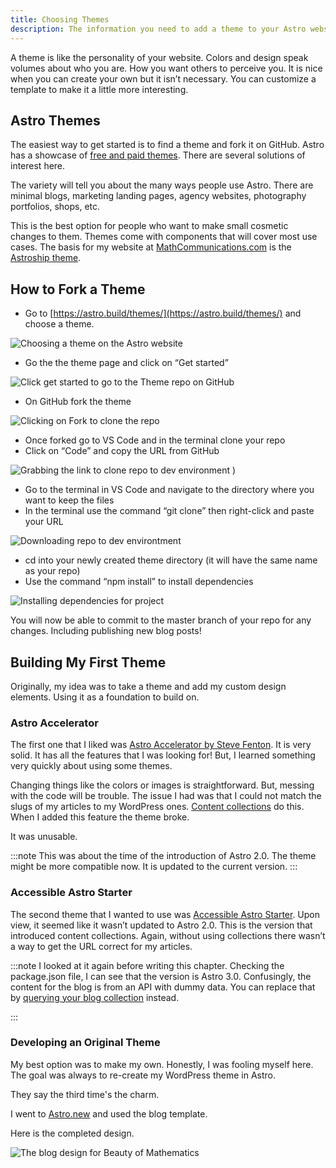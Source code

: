 ```yaml
---
title: Choosing Themes
description: The information you need to add a theme to your Astro website.
---
```



A theme is like the personality of your website. Colors and design speak volumes about who you are. How you want others to perceive you. It is nice when you can create your own but it isn’t necessary. You can customize a template to make it a little more interesting.


## Astro Themes

The easiest way to get started is to find a theme and fork it on GitHub. Astro has a showcase of [free and paid themes](https://astro.build/themes/). There are several solutions of interest here.

The variety will tell you about the many ways people use Astro. There are minimal blogs, marketing landing pages, agency websites, photography portfolios, shops, etc. 

This is the best option for people who want to make small cosmetic changes to them. Themes come with components that will cover most use cases. The basis for my website at [MathCommunications.com](https://mathcommunications.com/) is the[ Astroship theme](https://astro.build/themes/details/astroship/).


## How to Fork a Theme



- Go to [https://astro.build/themes/](https://astro.build/themes/) and choose a theme. 

![Choosing a theme on the Astro website](../../../assets/Themes-Astro-one.png)


- Go the the theme page and click on “Get started”


![Click get started to go to the Theme repo on GitHub](../../../assets/Astroship-Astro-two.png)


- On GitHub fork the theme



![Clicking on Fork to clone the repo](../../../assets/Astroship-Fork-three.png)


- Once forked go to VS Code and in the terminal clone your repo
- Click on “Code” and copy the URL from GitHub

![Grabbing the link to clone repo to dev environment](../../../assets/Suzza-Astroship-four.png)
)
- Go to the terminal in VS Code and navigate to the directory where you want to keep the files
- In the terminal use the command “git clone” then right-click and paste your URL



![Downloading repo to dev environtment](../../../assets/VS-Code-Terminal-five.png)


- cd into your newly created theme directory (it will have the same name as your repo)
- Use the command “npm install” to install dependencies




![Installing dependencies for project](../../../assets/NPM-Install-six.png)



You will now be able to commit to the master branch of your repo for any changes. Including publishing new blog posts!


## Building My First Theme

Originally, my idea was to take a theme and add my custom design elements. Using it as a foundation to build on. 


### Astro Accelerator

The first one that I liked was [Astro Accelerator by Steve Fenton](https://astro.stevefenton.co.uk/). It is very solid. It has all the features that I was looking for! But, I learned something very quickly about using some themes.

Changing things like the colors or images is straightforward. But, messing with the code will be trouble. The issue I had was that I could not match the slugs of my articles to my WordPress ones. [Content collections](https://docs.astro.build/en/guides/content-collections/#overview) do this. When I added this feature the theme broke. 

It was unusable.

:::note
This was about the time of the introduction of Astro 2.0. The theme might be more compatible now. It is updated to the current version.
:::




### Accessible Astro Starter

The second theme that I wanted to use was [Accessible Astro Starter](https://astro.build/themes/details/accessible-astro-starter/). Upon view, it seemed like it wasn’t updated to Astro 2.0. This is the version that introduced content collections. Again, without using collections there wasn’t a way to get the URL correct for my articles.

:::note
I looked at it again before writing this chapter. Checking the package.json file, I can see that the version is Astro 3.0. Confusingly, the content for the blog is from an API with dummy data. You can replace that by [querying your blog collection](https://docs.astro.build/en/guides/content-collections/#:~:text=Querying%20Collections,-Section%20titled%20Querying&text=Astro%20provides%20two%20functions%20to,the%20collection%20as%20an%20argument.) instead. 

:::

### Developing an Original Theme

My best option was to make my own. Honestly, I was fooling myself here. The goal was always to re-create my WordPress theme in Astro. 

They say the third time's the charm.

I went to [Astro.new](https://astro.new/) and used the blog template. 

Here is the completed design. 


![The blog design for Beauty of Mathematics](../../../assets/Blog-Beauty-of-Mathematics.png)